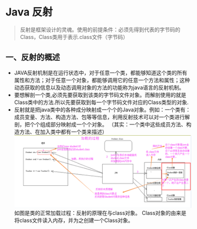 Java 反射
======

>反射是框架设计的灵魂。使用的前提条件：必须先得到代表的字节码的Class，Class类用于表示.class文件（字节码）

一、反射的概述
------
* JAVA反射机制是在运行状态中，对于任意一个类，都能够知道这个类的所有属性和方法；对于任意一个对象，都能够调用它的任意一个方法和属性；这种动态获取的信息以及动态调用对象的方法的功能称为java语言的反射机制。
* 要想解剖一个类,必须先要获取到该类的字节码文件对象。而解剖使用的就是Class类中的方法.所以先要获取到每一个字节码文件对应的Class类型的对象.
* 反射就是把java类中的各种成分映射成一个个的Java对象。例如：一个类有：成员变量、方法、构造方法、包等等信息，利用反射技术可以对一个类进行解剖，把个个组成部分映射成一个个对象。
   （其实：一个类中这些成员方法、构造方法、在加入类中都有一个类来描述）
   ![class](http://github.com/xidianlina/java_practice/raw/master/picture/class.jpg)
   如图是类的正常加载过程：反射的原理在与class对象。
   Class对象的由来是将class文件读入内存，并为之创建一个Class对象。
